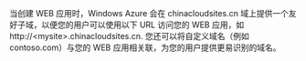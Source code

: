﻿当创建 WEB 应用时，Windows Azure 会在 chinacloudsites.cn 域上提供一个友好子域，以便您的用户可以使用以下 URL 访问您的 WEB 应用，如 http://&lt;mysite&gt;.chinacloudsites.cn. 您还可以将自定义域名（例如 contoso.com）与您的 WEB 应用相关联，为您的用户提供更易识别的域名。<!--HONumber=41-->
